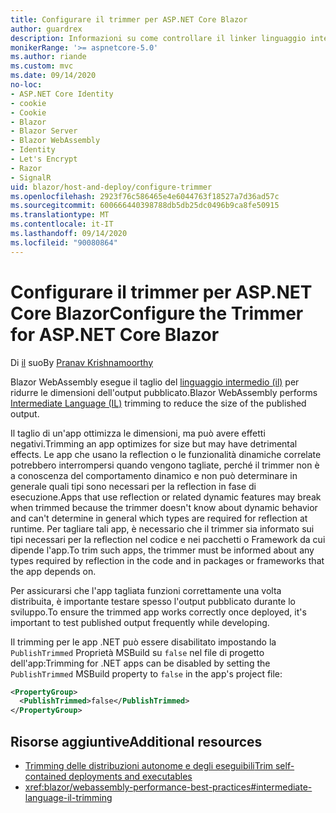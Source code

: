 ```yaml
---
title: Configurare il trimmer per ASP.NET Core Blazor
author: guardrex
description: Informazioni su come controllare il linker linguaggio intermedio (IL) (trimmer) quando si compila un' Blazor app.
monikerRange: '>= aspnetcore-5.0'
ms.author: riande
ms.custom: mvc
ms.date: 09/14/2020
no-loc:
- ASP.NET Core Identity
- cookie
- Cookie
- Blazor
- Blazor Server
- Blazor WebAssembly
- Identity
- Let's Encrypt
- Razor
- SignalR
uid: blazor/host-and-deploy/configure-trimmer
ms.openlocfilehash: 2923f76c586465e4e6044763f18527a7d36ad57c
ms.sourcegitcommit: 600666440398788db5db25dc0496b9ca8fe50915
ms.translationtype: MT
ms.contentlocale: it-IT
ms.lasthandoff: 09/14/2020
ms.locfileid: "90080864"
---
```

# <a name="configure-the-trimmer-for-aspnet-core-no-locblazor"></a><span data-ttu-id="bb756-103">Configurare il trimmer per ASP.NET Core Blazor</span><span class="sxs-lookup"><span data-stu-id="bb756-103">Configure the Trimmer for ASP.NET Core Blazor</span></span>

<span data-ttu-id="bb756-104">Di [il](https://github.com/pranavkm) suo</span><span class="sxs-lookup"><span data-stu-id="bb756-104">By [Pranav Krishnamoorthy](https://github.com/pranavkm)</span></span>

<span data-ttu-id="bb756-105">Blazor WebAssembly esegue il taglio del [linguaggio intermedio (il)](/dotnet/standard/managed-code#intermediate-language--execution) per ridurre le dimensioni dell'output pubblicato.</span><span class="sxs-lookup"><span data-stu-id="bb756-105">Blazor WebAssembly performs [Intermediate Language (IL)](/dotnet/standard/managed-code#intermediate-language--execution) trimming to reduce the size of the published output.</span></span>

<span data-ttu-id="bb756-106">Il taglio di un'app ottimizza le dimensioni, ma può avere effetti negativi.</span><span class="sxs-lookup"><span data-stu-id="bb756-106">Trimming an app optimizes for size but may have detrimental effects.</span></span> <span data-ttu-id="bb756-107">Le app che usano la reflection o le funzionalità dinamiche correlate potrebbero interrompersi quando vengono tagliate, perché il trimmer non è a conoscenza del comportamento dinamico e non può determinare in generale quali tipi sono necessari per la reflection in fase di esecuzione.</span><span class="sxs-lookup"><span data-stu-id="bb756-107">Apps that use reflection or related dynamic features may break when trimmed because the trimmer doesn't know about dynamic behavior and can't determine in general which types are required for reflection at runtime.</span></span> <span data-ttu-id="bb756-108">Per tagliare tali app, è necessario che il trimmer sia informato sui tipi necessari per la reflection nel codice e nei pacchetti o Framework da cui dipende l'app.</span><span class="sxs-lookup"><span data-stu-id="bb756-108">To trim such apps, the trimmer must be informed about any types required by reflection in the code and in packages or frameworks that the app depends on.</span></span>

<span data-ttu-id="bb756-109">Per assicurarsi che l'app tagliata funzioni correttamente una volta distribuita, è importante testare spesso l'output pubblicato durante lo sviluppo.</span><span class="sxs-lookup"><span data-stu-id="bb756-109">To ensure the trimmed app works correctly once deployed, it's important to test published output frequently while developing.</span></span>

<span data-ttu-id="bb756-110">Il trimming per le app .NET può essere disabilitato impostando la `PublishTrimmed` Proprietà MSBuild su `false` nel file di progetto dell'app:</span><span class="sxs-lookup"><span data-stu-id="bb756-110">Trimming for .NET apps can be disabled by setting the `PublishTrimmed` MSBuild property to `false` in the app's project file:</span></span>

```xml
<PropertyGroup>
  <PublishTrimmed>false</PublishTrimmed>
</PropertyGroup>
```

## <a name="additional-resources"></a><span data-ttu-id="bb756-111">Risorse aggiuntive</span><span class="sxs-lookup"><span data-stu-id="bb756-111">Additional resources</span></span>

* [<span data-ttu-id="bb756-112">Trimming delle distribuzioni autonome e degli eseguibili</span><span class="sxs-lookup"><span data-stu-id="bb756-112">Trim self-contained deployments and executables</span></span>](/dotnet/core/deploying/trim-self-contained)
* <xref:blazor/webassembly-performance-best-practices#intermediate-language-il-trimming>
